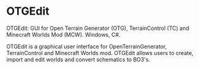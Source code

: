 # OTGEdit
OTGEdit: GUI for Open Terrain Generator (OTG), TerrainControl (TC) and Minecraft Worlds Mod (MCW). Windows, C#.

OTGEdit is a graphical user interface for OpenTerrainGenerator, TerrainControl and Minecraft Worlds mod. OTGEdit allows users to create, import and edit worlds and convert schematics to BO3's.

